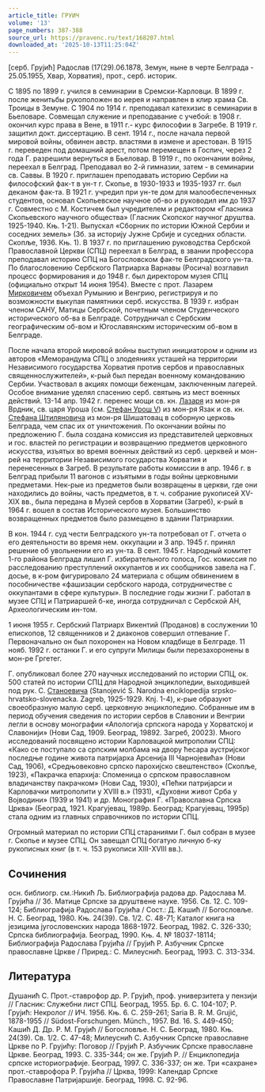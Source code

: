 ```yaml
---
article_title: ГРУИЧ
volume: '13'
page_numbers: 387-388
source_url: https://pravenc.ru/text/168207.html
downloaded_at: '2025-10-13T11:25:04Z'
---
```


[серб. Груjић] Радослав (17(29).06.1878, Земун, ныне в черте Белграда - 25.05.1955, Хвар, Хорватия), прот., серб. историк.

С 1895 по 1899 г. учился в семинарии в Сремски-Карловци. В 1899 г. после женитьбы рукоположен во иерея и направлен в клир храма Св. Троицы в Земуне. С 1904 по 1914 г. преподавал катехизис в семинарии в Бьеловаре. Совмещал служение и преподавание с учебой: в 1908 г. окончил курс права в Вене, в 1911 г.- курс философии в Загребе. В 1919 г. защитил докт. диссертацию. В сент. 1914 г., после начала первой мировой войны, обвинен австр. властями в измене и арестован. В 1915 г. переведен под домашний арест, потом перемещен в Госпич, через 2 года Г. разрешили вернуться в Бьеловар. В 1919 г., по окончании войны, переехал в Белград. Преподавал во 2-й гимназии, затем - в семинарии св. Саввы. В 1920 г. приглашен преподавать историю Сербии на философский фак-т в ун-т г. Скопье, в 1930-1933 и 1935-1937 гг. был деканом фак-та. В 1921 г. учредил при ун-те дом для малообеспеченных студентов, основал Скопьевское научное об-во и руководил им до 1937 г. Совместно с М. Костичем был учредителем и редактором «Гласника Скопьевского научного общества» (Гласник Скопског научног друштва. 1925-1940. Књ. 1-21). Выпускал «Сборник по истории Южной Сербии и соседних земель» (Зб. за историjу Jужне Србиjе и суседних области. Скопље, 1936. Књ. 1). В 1937 г. по приглашению руководства Сербской Православной Церкви (СПЦ) переехал в Белград, в звании профессора преподавал историю СПЦ на Богословском фак-те Белградского ун-та. По благословению Сербского Патриарха Варнавы (Росича) возглавил процесс формирования и до 1948 г. был директором музея СПЦ (официально открыт 14 июня 1954). Вместе с прот. Лазарем [Мирковичем](https://pravenc.ru/text/Мирковичем.html) объехал Румынию и Венгрию, регистрируя и по возможности выкупая памятники серб. искусства. В 1939 г. избран членом САНУ, Матицы Сербской, почетным членом Студенческого исторического об-ва в Белграде. Сотрудничал с Сербским географическим об-вом и Югославянским историческим об-вом в Белграде.

После начала второй мировой войны выступил инициатором и одним из авторов «Меморандума СПЦ о злодеяниях усташей на территории Независимого государства Хорватия против сербов и православных священнослужителей», к-рый был передан военному командованию Сербии. Участвовал в акциях помощи беженцам, заключенным лагерей. Особое внимание уделял спасению серб. святынь из мест военных действий. 13-14 апр. 1942 г. перенес мощи св. кн. [Лазаря](https://pravenc.ru/text/Лазарь.html) из мон-ря Врдник, св. царя Уроша (см. [Стефан Урош V](<https://pravenc.ru/text/Стефан Урош V.html>)) из мон-ря Язак и св. кн. [Стефана Штиляновича](<https://pravenc.ru/text/Стефана Штиляновича.html>) из мон-ря Шишатовац в соборную церковь Белграда, чем спас их от уничтожения. По окончании войны по предложению Г. была создана комиссия из представителей церковных и гос. властей по регистрации и возвращению предметов церковного искусства, изъятых во время военных действий из серб. церквей и мон-рей на территории Независимого государства Хорватия и перенесенных в Загреб. В результате работы комиссии в апр. 1946 г. в Белград прибыли 11 вагонов с изъятыми в годы войны церковными предметами. Нек-рые из предметов были возвращены в церкви, где они находились до войны, часть предметов, в т. ч. собрание рукописей XV-XIX вв., была передана в Музей сербов в Хорватии (Загреб), к-рый в 1964 г. вошел в состав Исторического музея. Большинство возвращенных предметов было размещено в здании Патриархии.

В кон. 1944 г. суд чести Белградского ун-та потребовал от Г. отчета о его деятельности во время нем. оккупации и 3 апр. 1945 г. принял решение об увольнении его из ун-та. В сент. 1945 г. Народный комитет 1-го района Белграда лишил Г. избирательного голоса, Гос. комиссия по расследованию преступлений оккупантов и их сообщников завела на Г. досье, в к-ром фигурировало 24 материала с общим обвинением в пособничестве «фашизации сербского народа, сотрудничестве с оккупантами в сфере культуры». В последние годы жизни Г. работал в музее СПЦ и Патриаршей б-ке, иногда сотрудничал с Сербской АН, Археологическим ин-том.

1 июня 1955 г. Сербский Патриарх Викентий (Проданов) в сослужении 10 епископов, 12 священников и 2 диаконов совершил отпевание Г. Первоначально он был похоронен на Новом кладбище в Белграде. 11 нояб. 1992 г. останки Г. и его супруги Милицы были перезахоронены в мон-ре Гргетег.

Г. опубликовал более 270 научных исследований по истории СПЦ, ок. 500 статей по истории СПЦ для Народной энциклопедии, выходившей под рук. С. [Станоевича](https://pravenc.ru/text/Станоевича.html) (Stanojević S. Narodna enciklopedija srpsko-hrvatsko-slovenacka. Zagreb, 1925-1929. Knj. 1-4), к-рые образуют своеобразную малую серб. церковную энциклопедию. Собранные им в период обучения сведения по истории сербов в Славонии и Венгрии легли в основу монографии «Апологиjа српскога народа у Хорватскоj и Славониjи» (Нови Сад, 1909. Београд, 19892. Загреб, 20023). Много исследований посвящено истории Карловацкой митрополии СПЦ: «Како се поступало са српским молбама на двору ћесара аустриjског последње године живота патриjарха Арсениjа III Чарноjевића» (Нови Сад, 1906), «Средњовековно српско парохиjско свештенство» (Скопље, 1923), «Пакрачка епархиjа: Споменица o српском православном владичанству пакрачком» (Нови Сад, 1930), «Пећки патриjарси и Карловачки митрополити у XVIII в.» (1931), «Духовни живот Срба у Воjводини» (1939 и 1941) и др. Монография Г. «Православна Српска Црква» (Београд, 1921. Крагуjевац, 1989р. Београд; Крагуjевац, 1995р) стала одним из главных справочников по истории СПЦ.

Огромный материал по истории СПЦ стараниями Г. был собран в музее г. Скопье и музее СПЦ. Он завещал СПЦ богатую личную б-ку рукописных книг (в т. ч. 153 рукописи XIII-ХVIII вв.).

## Сочинения

осн. библиогр. см.:Никић Љ. Библиографиjа радова др. Радослава М. Груjића // Зб. Матице Српске за друштвене науке. 1956. Св. 12. С. 109-124; Библиографиjа Радослава Груjића / Сост.: Д. Кашић // Богословље. Н. С. Београд, 1980. Књ. 24(39). Св. 1/2. С. 48-71; Каталог книга на jезицима jугословенских народа 1868-1972. Београд, 1982. С. 326-330; Српска библиографиjа. Београд, 1990. Књ. 4. № 18037-18114; Библиографиjа Радослава Груjића // Груjић Р. Азбучник Српске православне Цркве / Приред.: С. Милеуснић. Београд, 1993. С. 313-334.

## Литература

Душанић С. Прот.-ставрофор др. Р. Груjић, проф. универзитета у пензиjи // Гласник: Служебни лист СПЦ. Београд, 1955. Бр. 6. С. 104-107; Р. Груjић: Некролог // ИЧ. 1956. Књ. 6. С. 259-261; Saria B. R. M. Grujić, 1878-1955 // Südost-Forschungen. Münch., 1957. Bd. 16. S. 449-450; Кашић Д. Др. Р. М. Груjић // Богословље. Н. С. Београд, 1980. Књ. 24(39). Св. 1/2. С. 47-48; Милеуснић С. Азбучник Српске православне Цркве по Р. Груjићу: Поговор // Груjић Р. Азбучник Српске православне Цркве. Београд, 1993. С. 335-344; он же. Груjић Р. // Енциклопедиjа српске историографиjе. Београд, 1997. С. 336-337; он же. Три «сахране» прот.-ставрофора Р. Груjића // Црква, 1999: Календар Српске Православне Патриjаршиjе. Београд, 1998. С. 92-96.
